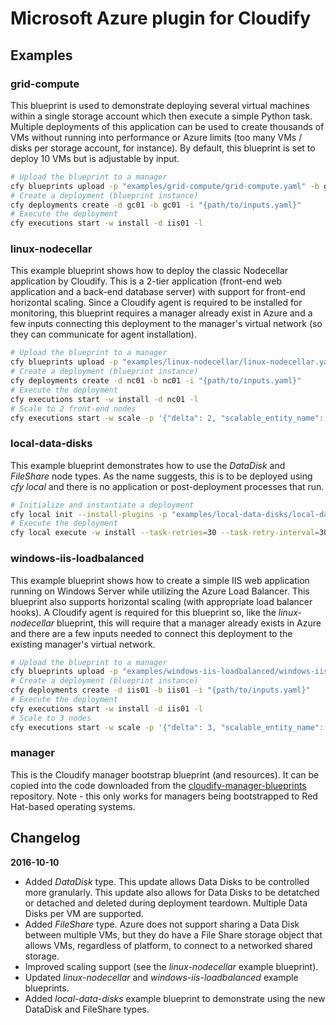 # Microsoft Azure plugin for Cloudify

## Examples

### grid-compute

This blueprint is used to demonstrate deploying several virtual machines
within a single storage account which then execute a simple Python task. Multiple deployments of this application can be used to create thousands of VMs without running into performance or Azure limits (too many VMs / disks per storage account, for instance). By default, this blueprint is set to deploy 10 VMs but is adjustable by input.

```bash
# Upload the blueprint to a manager
cfy blueprints upload -p "examples/grid-compute/grid-compute.yaml" -b gc01
# Create a deployment (blueprint instance)
cfy deployments create -d gc01 -b gc01 -i "{path/to/inputs.yaml}"
# Execute the deployment
cfy executions start -w install -d iis01 -l
```

### linux-nodecellar

This example blueprint shows how to deploy the classic Nodecellar application by Cloudify. This is a 2-tier application (front-end web application and a back-end database server) with support for front-end horizontal scaling. Since a Cloudify agent is required to be installed for monitoring, this blueprint requires a manager already exist in Azure and a few inputs connecting this deployment to the manager's virtual network (so they can communicate for agent installation).

```bash
# Upload the blueprint to a manager
cfy blueprints upload -p "examples/linux-nodecellar/linux-nodecellar.yaml" -b nc01
# Create a deployment (blueprint instance)
cfy deployments create -d nc01 -b nc01 -i "{path/to/inputs.yaml}"
# Execute the deployment
cfy executions start -w install -d nc01 -l
# Scale to 2 front-end nodes
cfy executions start -w scale -p '{"delta": 2, "scalable_entity_name": "frontend"}' -d nc01
```

### local-data-disks

This example blueprint demonstrates how to use the *DataDisk* and *FileShare* node types. As the name suggests, this is to be deployed using *cfy local* and there is no application or post-deployment processes that run.

```bash
# Initialize and instantiate a deployment
cfy local init --install-plugins -p "examples/local-data-disks/local-data-disks.yaml" -i "{path/to/inputs.yaml}"
# Execute the deployment
cfy local execute -w install --task-retries=30 --task-retry-interval=30  --debug
```

### windows-iis-loadbalanced

This example blueprint shows how to create a simple IIS web application running on Windows Server while utilizing the Azure Load Balancer. This blueprint also supports horizontal scaling (with appropriate load balancer hooks). A Cloudify agent is required for this blueprint so, like the *linux-nodecellar* blueprint, this will require that a manager already exists in Azure and there are a few inputs needed to connect this deployment to the existing manager's virtual network.

```bash
# Upload the blueprint to a manager
cfy blueprints upload -p "examples/windows-iis-loadbalanced/windows-iis-loadbalanced.yaml" -b iis01
# Create a deployment (blueprint instance)
cfy deployments create -d iis01 -b iis01 -i "{path/to/inputs.yaml}"
# Execute the deployment
cfy executions start -w install -d iis01 -l
# Scale to 3 nodes
cfy executions start -w scale -p '{"delta": 3, "scalable_entity_name": "frontend"}' -d iis01
```

### manager

This is the Cloudify manager bootstrap blueprint (and resources). It can be copied into the code downloaded from the [cloudify-manager-blueprints](https://github.com/cloudify-cosmo/cloudify-manager-blueprints) repository. Note - this only works for managers being bootstrapped to Red Hat-based operating systems.


## Changelog

**2016-10-10**

* Added *DataDisk* type. This update allows Data Disks to be controlled more granularly. This update also allows for Data Disks to be detatched or detached and deleted during deployment teardown. Multiple Data Disks per VM are supported.
* Added *FileShare* type. Azure does not support sharing a Data Disk between multiple VMs, but they do have a File Share storage object that allows VMs, regardless of platform, to connect to a networked shared storage.
* Improved scaling support (see the *linux-nodecellar* example blueprint).
* Updated *linux-nodecellar* and *windows-iis-loadbalanced* example blueprints.
* Added *local-data-disks* example blueprint to demonstrate using the new DataDisk and FileShare types.

